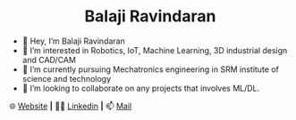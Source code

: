 <h1 align="center">Balaji Ravindaran</h1>

- 👋 Hey, I’m Balaji Ravindaran
- 👀 I’m interested in Robotics, IoT, Machine Learning, 3D industrial design and CAD/CAM
- 🌱 I’m currently pursuing Mechatronics engineering in SRM institute of science and technology
- 💞️ I’m looking to collaborate on any projects that involves ML/DL. 


 🌐 [Website][Website] **|**
 👨‍💼 [Linkedin][Linkedin] **|**
 📫 [Mail][Mail]
 
[Website]: https://balajiravindaran.netlify.app/
[Linkedin]: https://www.linkedin.com/in/balaji-ravindaran/
[Mail]: balaji05.ravindaran@gmail.com
